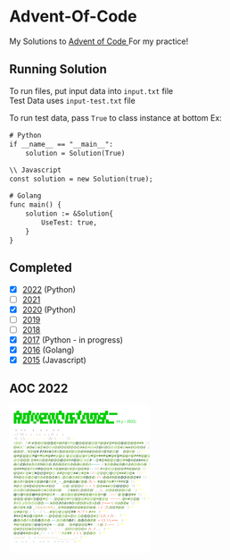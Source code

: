 # Advent-Of-Code

My Solutions to [Advent of Code ](https://adventofcode.com/)
For my practice!

## Running Solution

To run files, put input data into `input.txt` file  
Test Data uses `input-test.txt` file

To run test data, pass `True` to class instance at bottom
Ex:

```
# Python
if __name__ == "__main__":
    solution = Solution(True)
```

```
\\ Javascript
const solution = new Solution(true);
```

```
# Golang
func main() {
	solution := &Solution{
		UseTest: true,
	}
}
```

## Completed

- [x] [2022](2022) (Python)
- [ ] [2021](2021) 
- [x] [2020](2020) (Python)
- [ ] [2019](2019)
- [ ] [2018](2018)
- [x] [2017](2017) (Python - in progress)
- [x] [2016](2016) (Golang)
- [x] [2015](2015) (Javascript) 

## AOC 2022

<a href="https://adventofcode.com"><img src="2022/calendar.svg" width="50%" /></a>
